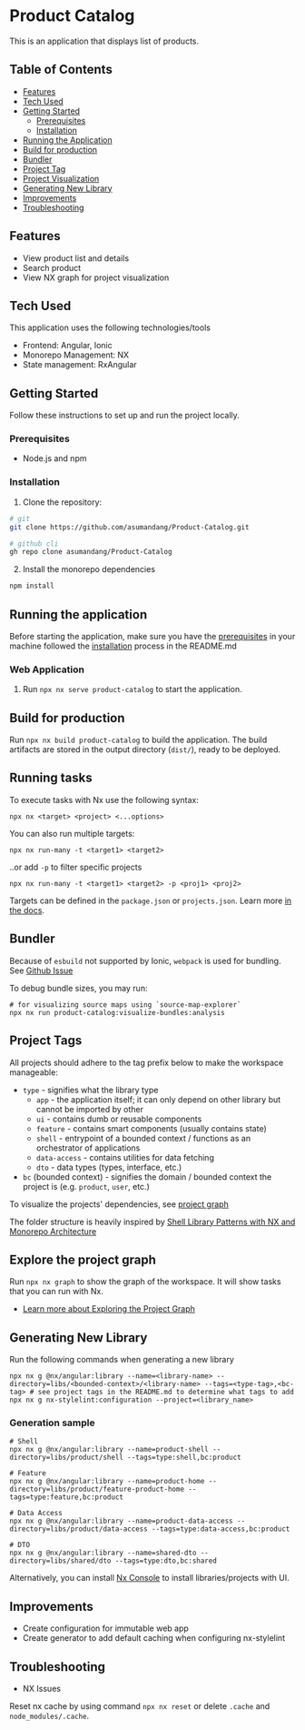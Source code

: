 # Product Catalog

This is an application that displays list of products.

## Table of Contents

- [Features](#features)
- [Tech Used](#tech-used)
- [Getting Started](#getting-started)
  - [Prerequisites](#prerequisites)
  - [Installation](#installation)
- [Running the Application](#running-the-application)
- [Build for production](#build-for-production)
- [Bundler](#bundler)
- [Project Tag](#project-tags)
- [Project Visualization](#explore-the-project-graph)
- [Generating New Library](#generating-new-library)
- [Improvements](#improvements)
- [Troubleshooting](#troubleshooting)

## Features

- View product list and details
- Search product
- View NX graph for project visualization

## Tech Used

This application uses the following technologies/tools

- Frontend: Angular, Ionic
- Monorepo Management: NX
- State management: RxAngular

## Getting Started

Follow these instructions to set up and run the project locally.

### Prerequisites

- Node.js and npm

### Installation

1. Clone the repository:

```bash
# git
git clone https://github.com/asumandang/Product-Catalog.git

# github cli
gh repo clone asumandang/Product-Catalog
```

2. Install the monorepo dependencies

```bash
npm install
```

## Running the application

Before starting the application, make sure you have the [prerequisites](#prerequisites) in your machine followed the [installation](#installation) process in the README.md

### Web Application

1. Run `npx nx serve product-catalog` to start the application.

## Build for production

Run `npx nx build product-catalog` to build the application. The build artifacts are stored in the output directory (`dist/`), ready to be deployed.

## Running tasks

To execute tasks with Nx use the following syntax:

```
npx nx <target> <project> <...options>
```

You can also run multiple targets:

```
npx nx run-many -t <target1> <target2>
```

..or add `-p` to filter specific projects

```
npx nx run-many -t <target1> <target2> -p <proj1> <proj2>
```

Targets can be defined in the `package.json` or `projects.json`. Learn more [in the docs](https://nx.dev/features/run-tasks).

## Bundler

Because of `esbuild` not supported by Ionic, `webpack` is used for bundling. See [Github Issue](https://github.com/ionic-team/ionic-framework/issues/27251#issuecomment-1516406255)

To debug bundle sizes, you may run:

```shell
# for visualizing source maps using `source-map-explorer`
npx nx run product-catalog:visualize-bundles:analysis
```

## Project Tags

All projects should adhere to the tag prefix below to make the workspace manageable:

- `type` - signifies what the library type
  - `app` - the application itself; it can only depend on other library but cannot be imported by other
  - `ui` - contains dumb or reusable components
  - `feature` - contains smart components (usually contains state)
  - `shell` - entrypoint of a bounded context / functions as an orchestrator of applications
  - `data-access` - contains utilities for data fetching
  - `dto` - data types (types, interface, etc.)
- `bc` (bounded context) - signifies the domain / bounded context the project is (e.g. `product`, `user`, etc.)

To visualize the projects' dependencies, see [project graph](#explore-the-project-graph)

The folder structure is heavily inspired by [Shell Library Patterns with NX and Monorepo Architecture](https://angularindepth.com/posts/1117/the-shell-library-patterns-with-nx-and-monorepo-architectures)

## Explore the project graph

Run `npx nx graph` to show the graph of the workspace.
It will show tasks that you can run with Nx.

- [Learn more about Exploring the Project Graph](https://nx.dev/core-features/explore-graph)

## Generating New Library

Run the following commands when generating a new library

```shell
npx nx g @nx/angular:library --name=<library-name> --directory=libs/<bounded-context>/<library-name> --tags=<type-tag>,<bc-tag> # see project tags in the README.md to determine what tags to add
npx nx g nx-stylelint:configuration --project=<library_name>
```

### Generation sample

```shell
# Shell
npx nx g @nx/angular:library --name=product-shell --directory=libs/product/shell --tags=type:shell,bc:product

# Feature
npx nx g @nx/angular:library --name=product-home --directory=libs/product/feature-product-home --tags=type:feature,bc:product

# Data Access
npx nx g @nx/angular:library --name=product-data-access --directory=libs/product/data-access --tags=type:data-access,bc:product

# DTO
npx nx g @nx/angular:library --name=shared-dto --directory=libs/shared/dto --tags=type:dto,bc:shared
```

Alternatively, you can install [Nx Console](https://marketplace.visualstudio.com/items?itemName=nrwl.angular-console) to install libraries/projects with UI.

## Improvements

- Create configuration for immutable web app
- Create generator to add default caching when configuring nx-stylelint

## Troubleshooting

- NX Issues

Reset nx cache by using command `npx nx reset` or delete `.cache` and `node_modules/.cache`.
